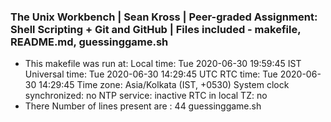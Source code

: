 ### The Unix Workbench | Sean Kross | Peer-graded Assignment: Shell Scripting + Git and GitHub | Files included - makefile, README.md, guessinggame.sh
* This makefile was run at:                Local time: Tue 2020-06-30 19:59:45 IST            Universal time: Tue 2020-06-30 14:29:45 UTC                  RTC time: Tue 2020-06-30 14:29:45                 Time zone: Asia/Kolkata (IST, +0530) System clock synchronized: no               NTP service: inactive           RTC in local TZ: no
* There Number of lines present are :  44 guessinggame.sh
